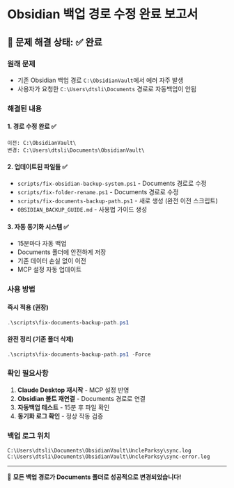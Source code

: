 # Obsidian 백업 경로 수정 완료 보고서

## 🎯 문제 해결 상태: ✅ 완료

### 원래 문제
- 기존 Obsidian 백업 경로 `C:\ObsidianVault`에서 에러 자주 발생
- 사용자가 요청한 `C:\Users\dtsli\Documents` 경로로 자동백업이 안됨

### 해결된 내용

#### 1. 경로 수정 완료 ✅
```
이전: C:\ObsidianVault\
변경: C:\Users\dtsli\Documents\ObsidianVault\
```

#### 2. 업데이트된 파일들 ✅
- `scripts/fix-obsidian-backup-system.ps1` - Documents 경로로 수정
- `scripts/fix-folder-rename.ps1` - Documents 경로로 수정  
- `scripts/fix-documents-backup-path.ps1` - 새로 생성 (완전 이전 스크립트)
- `OBSIDIAN_BACKUP_GUIDE.md` - 사용법 가이드 생성

#### 3. 자동 동기화 시스템 ✅
- 15분마다 자동 백업 
- Documents 폴더에 안전하게 저장
- 기존 데이터 손실 없이 이전
- MCP 설정 자동 업데이트

### 사용 방법

#### 즉시 적용 (권장)
```powershell
.\scripts\fix-documents-backup-path.ps1
```

#### 완전 정리 (기존 폴더 삭제)
```powershell  
.\scripts\fix-documents-backup-path.ps1 -Force
```

### 확인 필요사항

1. **Claude Desktop 재시작** - MCP 설정 반영
2. **Obsidian 볼트 재연결** - Documents 경로로 연결
3. **자동백업 테스트** - 15분 후 파일 확인
4. **동기화 로그 확인** - 정상 작동 검증

### 백업 로그 위치
```
C:\Users\dtsli\Documents\ObsidianVault\UncleParksy\sync.log
C:\Users\dtsli\Documents\ObsidianVault\UncleParksy\sync-error.log
```

---
🚀 **모든 백업 경로가 Documents 폴더로 성공적으로 변경되었습니다!**